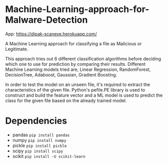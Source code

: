 # Machine-Learning-approach-for-Malware-Detection
App:
https://dipak-scanexe.herokuapp.com/

A Machine Learning approach for classifying a file as Malicious or Legitimate.

This approach tries out 6 different classification algorithms before deciding which one to use for prediction by comparing their results.
Different Machine Learning models tried are, Linear Regression, RandomForest, DecisionTree,  Adaboost, Gaussian, Gradient Boosting.

In order to test the model on an unseen file, it's required to extract the characteristics of the given file. Python's pefile.PE library is used to construct and build the feature vector and a ML model is used to predict the class for the given file based on the already trained model. 

Dependencies
============

* pandas ```pip install pandas```
* numpy ```pip install numpy```
* pickle ```pip install pickle```
* scipy ```pip install scipy```
* scikit ```pip install -U scikit-learn```
